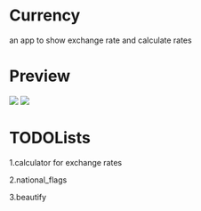 # Currency
an app to show exchange rate and calculate rates

# Preview
![](https://github.com/xjwhhh/Currency/tree/master/app/src/main/java/resultpicture/activity_main.png)
![](https://github.com/xjwhhh/Currency/tree/master/app/src/main/java/resultpicture/activity_conversion.png)


# TODOLists
1.calculator for exchange rates

2.national_flags

3.beautify

